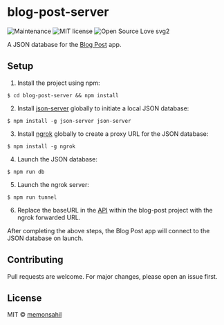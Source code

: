# blog-post-server

![Maintenance](https://img.shields.io/badge/Maintained%3F-no-red.svg)
![MIT license](https://img.shields.io/badge/License-MIT-blue.svg)
![Open Source Love svg2](https://badges.frapsoft.com/os/v2/open-source.svg?v=103)

A JSON database for the [Blog Post](https://github.com/memonsahil/blog-post) app.

## Setup

1. Install the project using npm:

````
$ cd blog-post-server && npm install
````

2. Install [json-server](https://github.com/typicode/json-server) globally to initiate a local JSON database:

````
$ npm install -g json-server json-server
````

3. Install [ngrok](https://github.com/bubenshchykov/ngrok) globally to create a proxy URL for the JSON database:

````
$ npm install -g ngrok
````

4. Launch the JSON database:

````
$ npm run db
````

5. Launch the ngrok server:

````
$ npm run tunnel
````

6. Replace the baseURL in the [API](https://github.com/memonsahil/BlogPost/blob/master/src/api/jsonServer.js) within the blog-post project with the ngrok forwarded URL.

After completing the above steps, the Blog Post app will connect to the JSON database on launch.

## Contributing

Pull requests are welcome. For major changes, please open an issue first.

## License

MIT &copy; [memonsahil](https://github.com/memonsahil)
